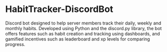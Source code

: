 # HabitTracker-DiscordBot
Discord bot designed to help server members track their daily, weekly and monthly habits. Developed using Python and the discord.py library, the bot offers features such as habit creation and tracking using dashboards, and gamified incentives such as leaderboard and xp levels for comparing progress.
